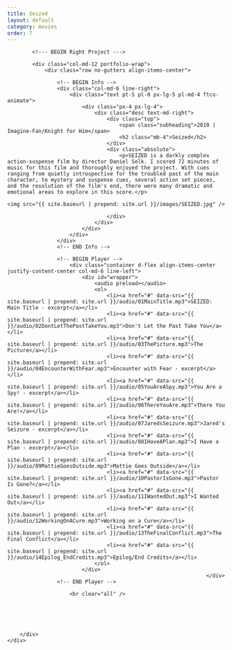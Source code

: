 ```yaml
---
title: Seized
layout: default
category: movies
order: 7
---
```


<section class="ftco-section ftco-no-pt ftco-no-pb">
    <div class="container px-md-0">
        <div class="row d-flex no-gutters">
            

            <!--- BEGIN Right Project --->

            <div class="col-md-12 portfolio-wrap">
                <div class="row no-gutters align-items-center">
                                                        
                    <!-- BEGIN Info -->
                    <div class="col-md-6 line-right">
                        <div class="text pt-5 pl-0 px-lg-5 pl-md-4 ftco-animate">
                            <div class="px-4 px-lg-4">
                                <div class="desc text-md-right">
                                    <div class="top">
                                        <span class="subheading">2010 | Imagine-Fan/Knight for Him</span>
                                        <h2 class="mb-4">Seized</h2>
                                    </div>
                                    <div class="absolute">
                                        <p>SEIZED is a darkly complex action-suspense film by director Daniel Selk. I scored 72 minutes of music for this film and thoroughly enjoyed the project. With cues ranging from quietly introspective for the troubled past of the main character, to mystery and suspense cues, several action set pieces, and the resolution of the film's end, there were many dramatic and emotional areas to explore in this score.</p>
                                                                                                                <img src="{{ site.baseurl | prepend: site.url }}/images/SEIZED.jpg" />

                                    </div>
                                </div>
                            </div>
                        </div>
                    </div>
                    <!-- END Info -->
                    
                    <!-- BEGIN Player -->
                        <div class="container d-flex align-items-center justify-content-center col-md-6 line-left">
                            <div id="wrapper">
                                <audio preload></audio>
                                <ol>
                                    <li><a href="#" data-src="{{ site.baseurl | prepend: site.url }}/audio/01MainTitle.mp3">SEIZED: Main Title - excerpt</a></li>
                                    <li><a href="#" data-src="{{ site.baseurl | prepend: site.url }}/audio/02DontLetThePastTakeYou.mp3">Don't Let the Past Take You</a></li>
                                    <li><a href="#" data-src="{{ site.baseurl | prepend: site.url }}/audio/03ThePicture.mp3">The Picture</a></li>
                                    <li><a href="#" data-src="{{ site.baseurl | prepend: site.url }}/audio/04EncounterWithFear.mp3">Encounter with Fear - excerpt</a></li>
                                    <li><a href="#" data-src="{{ site.baseurl | prepend: site.url }}/audio/05YouAreASpy.mp3">You Are a Spy! - excerpt</a></li>
                                    <li><a href="#" data-src="{{ site.baseurl | prepend: site.url }}/audio/06ThereYouAre.mp3">There You Are!</a></li>
                                    <li><a href="#" data-src="{{ site.baseurl | prepend: site.url }}/audio/07JaredsSeizure.mp3">Jared's Seizure - excerpt</a></li>
                                    <li><a href="#" data-src="{{ site.baseurl | prepend: site.url }}/audio/08IHaveAPlan.mp3">I Have a Plan - excerpt</a></li>
                                    <li><a href="#" data-src="{{ site.baseurl | prepend: site.url }}/audio/09MattieGoesOutside.mp3">Mattie Goes Outside</a></li>
                                    <li><a href="#" data-src="{{ site.baseurl | prepend: site.url }}/audio/10PastorIsGone.mp3">Pastor Is Gone?</a></li>
                                    <li><a href="#" data-src="{{ site.baseurl | prepend: site.url }}/audio/11IWantedOut.mp3">I Wanted Out</a></li>
                                    <li><a href="#" data-src="{{ site.baseurl | prepend: site.url }}/audio/12WorkingOnACure.mp3">Working on a Cure</a></li>
                                    <li><a href="#" data-src="{{ site.baseurl | prepend: site.url }}/audio/13TheFinalConflict.mp3">The Final Conflict</a></li>
                                    <li><a href="#" data-src="{{ site.baseurl | prepend: site.url }}/audio/14Epilog_EndCredits.mp3">Epilog/End Credits</a></li>
                                </ol>
                            </div>
                                                                    </div>
                    <!-- END Player -->

                        <br clear="all" />
<br />
<br clear="all" />
<br />
                </div>
            </div>
            <!-- END Right Project -->
            
        </div>
    </div>
</section>
